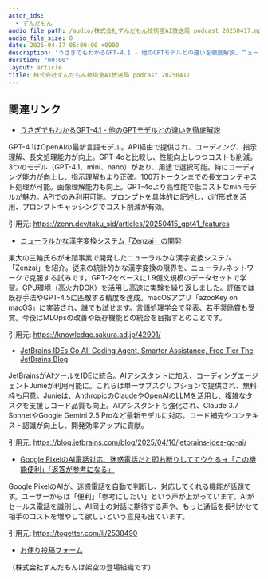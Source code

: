 ```yaml
---
actor_ids:
  - ずんだもん
audio_file_path: /audio/株式会社ずんだもん技術室AI放送局_podcast_20250417.mp3
audio_file_size: 0
date: 2025-04-17 05:00:00 +0900
description: 'うさぎでもわかるGPT-4.1 - 他のGPTモデルとの違いを徹底解説、ニューラルかな漢字変換システム「Zenzai」の開発、JetBrains IDEs Go AI: Coding Agent, Smarter Assistance, Free Tier  The JetBrains Blog、Google PixelのAI電話対応、迷惑電話だと即お断りしててウケる→「この機能便利」「返答が参考になる」'
duration: "00:00"
layout: article
title: 株式会社ずんだもん技術室AI放送局 podcast 20250417
---
```


## 関連リンク


- [うさぎでもわかるGPT-4.1 - 他のGPTモデルとの違いを徹底解説](https://zenn.dev/taku_sid/articles/20250415_gpt41_features)  


GPT-4.1はOpenAIの最新言語モデル。API経由で提供され、コーディング、指示理解、長文処理能力が向上。GPT-4oと比較し、性能向上しつつコストも削減。3つのモデル（GPT-4.1、mini、nano）があり、用途で選択可能。特にコーディング能力が向上し、指示理解もより正確。100万トークンまでの長文コンテキスト処理が可能。画像理解能力も向上。GPT-4oより高性能で低コストなminiモデルが魅力。APIでのみ利用可能。プロンプトを具体的に記述し、diff形式を活用、プロンプトキャッシングでコスト削減が有効。


引用元: https://zenn.dev/taku_sid/articles/20250415_gpt41_features


- [ニューラルかな漢字変換システム「Zenzai」の開発](https://knowledge.sakura.ad.jp/42901/)  


東大の三輪氏らが未踏事業で開発したニューラルかな漢字変換システム「Zenzai」を紹介。従来の統計的かな漢字変換の限界を、ニューラルネットワークで克服する試みです。GPT-2をベースに1.9億文規模のデータセットで学習。GPU環境（高火力DOK）を活用し高速に実験を繰り返しました。評価では既存手法やGPT-4.5に匹敵する精度を達成。macOSアプリ「azooKey on macOS」に実装され、誰でも試せます。言語処理学会で発表、若手奨励賞も受賞。今後はMLOpsの改善や既存機能との統合を目指すとのことです。


引用元: https://knowledge.sakura.ad.jp/42901/


- [JetBrains IDEs Go AI: Coding Agent, Smarter Assistance, Free Tier  The JetBrains Blog](https://blog.jetbrains.com/blog/2025/04/16/jetbrains-ides-go-ai/)  


JetBrainsがAIツールをIDEに統合。AIアシスタントに加え、コーディングエージェントJunieが利用可能に。これらは単一サブスクリプションで提供され、無料枠も用意。Junieは、AnthropicのClaudeやOpenAIのLLMを活用し、複雑なタスクを支援しコード品質も向上。AIアシスタントも強化され、Claude 3.7 SonnetやGoogle Gemini 2.5 Proなど最新モデルに対応。コード補完やコンテキスト認識が向上し、開発効率アップに貢献。


引用元: https://blog.jetbrains.com/blog/2025/04/16/jetbrains-ides-go-ai/


- [Google PixelのAI電話対応、迷惑電話だと即お断りしててウケる→「この機能便利」「返答が参考になる」](https://togetter.com/li/2538490)  


Google PixelのAIが、迷惑電話を自動で判断し、対応してくれる機能が話題です。ユーザーからは「便利」「参考にしたい」という声が上がっています。AIがセールス電話を識別し、AI同士の対話に期待する声や、もっと通話を長引かせて相手のコストを増やして欲しいという意見も出ています。


引用元: https://togetter.com/li/2538490



- [お便り投稿フォーム](https://forms.gle/ffg4JTfqdiqK62qf9)

（株式会社ずんだもんは架空の登場組織です）
